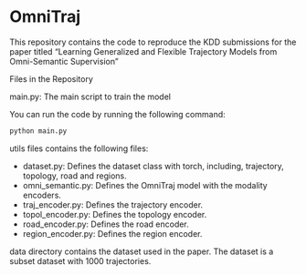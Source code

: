 # OmniTraj

This repository contains the code to reproduce the KDD submissions for the paper titled “Learning Generalized and Flexible Trajectory Models from Omni-Semantic Supervision”





Files in the Repository

main.py: The main script to train the model

You can run the code by running the following command:

```bash
python main.py
```

utils files contains the following files:
- dataset.py: Defines the dataset class with torch, including, trajectory, topology, road and regions. 
- omni_semantic.py: Defines the OmniTraj model with the modality encoders.
- traj_encoder.py: Defines the trajectory encoder.
- topol_encoder.py: Defines the topology encoder.
- road_encoder.py: Defines the road encoder.
- region_encoder.py: Defines the region encoder.



data directory contains the dataset used in the paper. The dataset is a subset dataset with 1000 trajectories.


